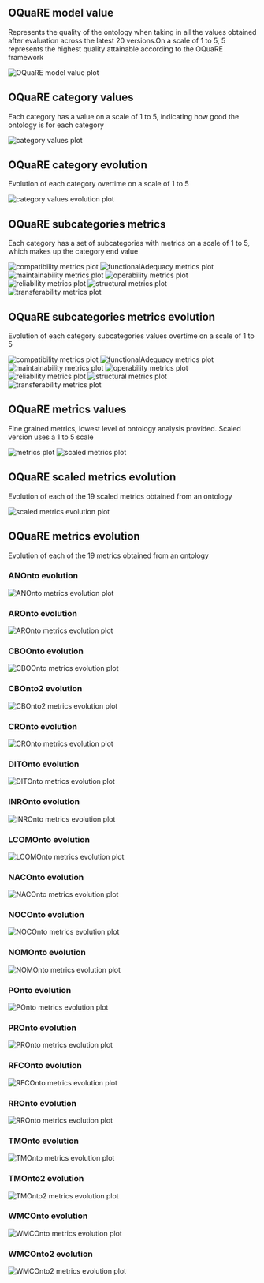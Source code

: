 ## OQuaRE model value
Represents the quality of the ontology when taking in all the values obtained after evaluation across the latest 20 versions.On a scale of 1 to 5, 5 represents the highest quality attainable according to the OQuaRE framework

![OQuaRE model value plot](img/obi_OQuaRE_model_values.png)
## OQuaRE category values
Each category has a value on a scale of 1 to 5, indicating how good the ontology is for each category

![category values plot](img/obi_category_values.png)
## OQuaRE category evolution
Evolution of each category overtime on a scale of 1 to 5

![category values evolution plot](img/obi_categories_evolution.png)
## OQuaRE subcategories metrics
Each category has a set of subcategories with metrics on a scale of 1 to 5, which makes up the category end value

![compatibility metrics plot](img/obi_compatibility_subcategories_metrics.png)
![functionalAdequacy metrics plot](img/obi_functionalAdequacy_subcategories_metrics.png)
![maintainability metrics plot](img/obi_maintainability_subcategories_metrics.png)
![operability metrics plot](img/obi_operability_subcategories_metrics.png)
![reliability metrics plot](img/obi_reliability_subcategories_metrics.png)
![structural metrics plot](img/obi_structural_subcategories_metrics.png)
![transferability metrics plot](img/obi_transferability_subcategories_metrics.png)
## OQuaRE subcategories metrics evolution
Evolution of each category subcategories values overtime on a scale of 1 to 5

![compatibility metrics plot](img/obi_compatibility_subcategories_evolution.png)
![functionalAdequacy metrics plot](img/obi_functionalAdequacy_subcategories_evolution.png)
![maintainability metrics plot](img/obi_maintainability_subcategories_evolution.png)
![operability metrics plot](img/obi_operability_subcategories_evolution.png)
![reliability metrics plot](img/obi_reliability_subcategories_evolution.png)
![structural metrics plot](img/obi_structural_subcategories_evolution.png)
![transferability metrics plot](img/obi_transferability_subcategories_evolution.png)
## OQuaRE metrics values
Fine grained metrics, lowest level of ontology analysis provided. Scaled version uses a 1 to 5 scale

![metrics plot](img/obi_metrics.png)
![scaled metrics plot](img/obi_scaled_metrics.png)
## OQuaRE scaled metrics evolution
Evolution of each of the 19 scaled metrics obtained from an ontology

![scaled metrics evolution plot](img/obi_scaled_metrics_evolution.png)
## OQuaRE metrics evolution
Evolution of each of the 19 metrics obtained from an ontology
### ANOnto evolution

![ANOnto metrics evolution plot](img/obi_ANOnto_metric_evolution.png)

### AROnto evolution

![AROnto metrics evolution plot](img/obi_AROnto_metric_evolution.png)

### CBOOnto evolution

![CBOOnto metrics evolution plot](img/obi_CBOOnto_metric_evolution.png)

### CBOnto2 evolution

![CBOnto2 metrics evolution plot](img/obi_CBOnto2_metric_evolution.png)

### CROnto evolution

![CROnto metrics evolution plot](img/obi_CROnto_metric_evolution.png)

### DITOnto evolution

![DITOnto metrics evolution plot](img/obi_DITOnto_metric_evolution.png)

### INROnto evolution

![INROnto metrics evolution plot](img/obi_INROnto_metric_evolution.png)

### LCOMOnto evolution

![LCOMOnto metrics evolution plot](img/obi_LCOMOnto_metric_evolution.png)

### NACOnto evolution

![NACOnto metrics evolution plot](img/obi_NACOnto_metric_evolution.png)

### NOCOnto evolution

![NOCOnto metrics evolution plot](img/obi_NOCOnto_metric_evolution.png)

### NOMOnto evolution

![NOMOnto metrics evolution plot](img/obi_NOMOnto_metric_evolution.png)

### POnto evolution

![POnto metrics evolution plot](img/obi_POnto_metric_evolution.png)

### PROnto evolution

![PROnto metrics evolution plot](img/obi_PROnto_metric_evolution.png)

### RFCOnto evolution

![RFCOnto metrics evolution plot](img/obi_RFCOnto_metric_evolution.png)

### RROnto evolution

![RROnto metrics evolution plot](img/obi_RROnto_metric_evolution.png)

### TMOnto evolution

![TMOnto metrics evolution plot](img/obi_TMOnto_metric_evolution.png)

### TMOnto2 evolution

![TMOnto2 metrics evolution plot](img/obi_TMOnto2_metric_evolution.png)

### WMCOnto evolution

![WMCOnto metrics evolution plot](img/obi_WMCOnto_metric_evolution.png)

### WMCOnto2 evolution

![WMCOnto2 metrics evolution plot](img/obi_WMCOnto2_metric_evolution.png)

